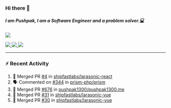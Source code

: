 ### Hi there 👋

##### I am Pushpak, I am a Software Engineer and a problem solver.💻

<a href='https://twitter.com/pushpak1300'><a href="https://pushpak1300.me/" target="_blank">
  <img src="https://img.shields.io/badge/website-%23E34F26.svg?&style=for-the-badge" />
</a> 
 
 <a href="https://twitter.com/pushpak1300" target="_blank">
  <img src="https://img.shields.io/badge/twitter-%231DA1F2.svg?&style=for-the-badge&logo=twitter&logoColor=white" />
</a> 

<a href="https://www.linkedin.com/in/pushpak-c-286b17b1/" target="_blank">
  <img src="https://img.shields.io/badge/linkedin-%230077B5.svg?&style=for-the-badge&logo=linkedin&logoColor=white" />
</a> 

<a href="https://dev.to/pushpak1300/" target="_blank">
  <img src="http://img.shields.io/badge/dev.to-gray?style=for-the-badge&logo=dev.to&?logoColor=white?logoWidth=100?label=" />
</a> 


</p>

---

### ⚡ Recent Activity

<!--START_SECTION:activity-->
1. 🎉 Merged PR [#4](https://github.com/shipfastlabs/larasonic-react/pull/4) in [shipfastlabs/larasonic-react](https://github.com/shipfastlabs/larasonic-react)
2. 🗣 Commented on [#344](https://github.com/prism-php/prism/pull/344#issuecomment-2849485536) in [prism-php/prism](https://github.com/prism-php/prism)
3. 🎉 Merged PR [#676](https://github.com/pushpak1300/pushpak1300.me/pull/676) in [pushpak1300/pushpak1300.me](https://github.com/pushpak1300/pushpak1300.me)
4. 🎉 Merged PR [#31](https://github.com/shipfastlabs/larasonic-vue/pull/31) in [shipfastlabs/larasonic-vue](https://github.com/shipfastlabs/larasonic-vue)
5. 🎉 Merged PR [#30](https://github.com/shipfastlabs/larasonic-vue/pull/30) in [shipfastlabs/larasonic-vue](https://github.com/shipfastlabs/larasonic-vue)
<!--END_SECTION:activity-->
